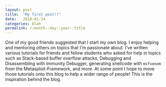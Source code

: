```yaml
---
layout: post
title:  "My first post!!"
date:   2018-01-24
categories: blah
permalink: /:month-:day-:year-:title
---
```


One of my good friends suggested that I start my own blog.  I enjoy helping and mentoring others on topics that I'm passionate about.  I've written various tutorials for friends and fellow students who asked for help in topics such as Stack-based buffer overflow attacks, Debugging and Disassembling with Immunity Debugger, generating shellcode with `msfvenom` from the Metasploit-Framework, and more.  At some point I hope to move those tutorials onto this blog to help a wider range of people!  This is the inspiration behind the blog.
